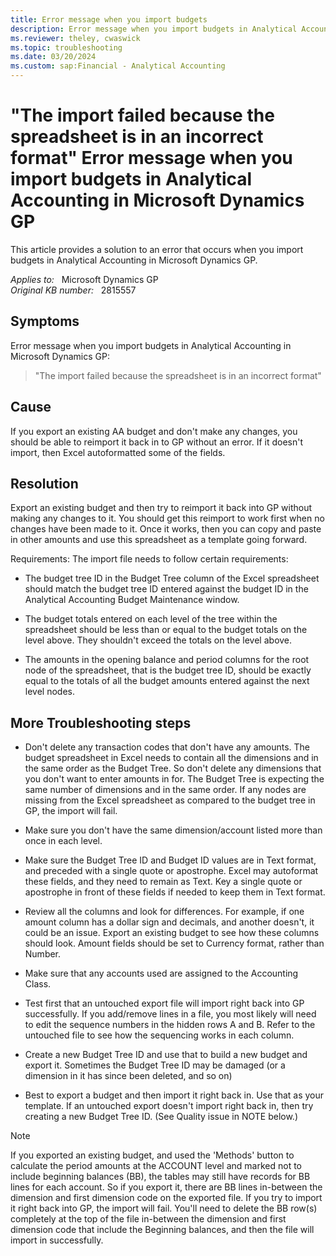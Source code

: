 ```yaml
---
title: Error message when you import budgets
description: Error message when you import budgets in Analytical Accounting in Microsoft Dynamics GP.
ms.reviewer: theley, cwaswick
ms.topic: troubleshooting
ms.date: 03/20/2024
ms.custom: sap:Financial - Analytical Accounting
---
```

# "The import failed because the spreadsheet is in an incorrect format" Error message when you import budgets in Analytical Accounting in Microsoft Dynamics GP

This article provides a solution to an error that occurs when you import budgets in Analytical Accounting in Microsoft Dynamics GP.

_Applies to:_ &nbsp; Microsoft Dynamics GP  
_Original KB number:_ &nbsp; 2815557

## Symptoms

Error message when you import budgets in Analytical Accounting in Microsoft Dynamics GP:

> "The import failed because the spreadsheet is in an incorrect format"

## Cause

If you export an existing AA budget and don't make any changes, you should be able to reimport it back in to GP without an error. If it doesn't import, then Excel autoformatted some of the fields.

## Resolution

Export an existing budget and then try to reimport it back into GP without making any changes to it. You should get this reimport to work first when no changes have been made to it. Once it works, then you can copy and paste in other amounts and use this spreadsheet as a template going forward.

Requirements: The import file needs to follow certain requirements:

- The budget tree ID in the Budget Tree column of the Excel spreadsheet should match the budget tree ID entered against the budget ID in the Analytical Accounting Budget Maintenance window.

- The budget totals entered on each level of the tree within the spreadsheet should be less than or equal to the budget totals on the level above. They shouldn't exceed the totals on the level above.

- The amounts in the opening balance and period columns for the root node of the spreadsheet, that is the budget tree ID, should be exactly equal to the totals of all the budget amounts entered against the next level nodes.

## More Troubleshooting steps

- Don't delete any transaction codes that don't have any amounts. The budget spreadsheet in Excel needs to contain all the dimensions and in the same order as the Budget Tree. So don't delete any dimensions that you don't want to enter amounts in for. The Budget Tree is expecting the same number of dimensions and in the same order. If any nodes are missing from the Excel spreadsheet as compared to the budget tree in GP, the import will fail.

- Make sure you don't have the same dimension/account listed more than once in each level.

- Make sure the Budget Tree ID and Budget ID values are in Text format, and preceded with a single quote or apostrophe. Excel may autoformat these fields, and they need to remain as Text. Key a single quote or apostrophe in front of these fields if needed to keep them in Text format.

- Review all the columns and look for differences. For example, if one amount column has a dollar sign and decimals, and another doesn't, it could be an issue. Export an existing budget to see how these columns should look. Amount fields should be set to Currency format, rather than Number.

- Make sure that any accounts used are assigned to the Accounting Class.

- Test first that an untouched export file will import right back into GP successfully.  If you add/remove lines in a file, you most likely will need to edit the sequence numbers in the hidden rows A and B.  Refer to the untouched file to see how the sequencing works in each column.
- Create a new Budget Tree ID and use that to build a new budget and export it.  Sometimes the Budget Tree ID may be damaged (or a dimension in it has since been deleted, and so on)
- Best to export a budget and then import it right back in.  Use that as your template.  If an untouched export doesn't import right back in, then try creating a new Budget Tree ID. (See Quality issue in NOTE below.)

> [!NOTE]
> If you exported an existing budget, and used the 'Methods' button to calculate the period amounts at the ACCOUNT level and marked not to include beginning balances (BB), the tables may still have records for BB lines for each account.  So if you export it, there are BB lines in-between the dimension and first dimension code on the exported file.  If you try to import it right back into GP, the import will fail.  You'll need to delete the BB row(s) completely at the top of the file in-between the dimension and first dimension code that include the Beginning balances, and then the file will import in successfully.
